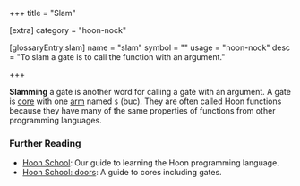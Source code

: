 +++
title = "Slam"

[extra]
category = "hoon-nock"

[glossaryEntry.slam]
name = "slam"
symbol = ""
usage = "hoon-nock"
desc = "To slam a gate is to call the function with an argument."

+++

 **Slamming** a gate is another word for calling a gate with an argument. A gate
is [core](/reference/glossary/core) with one [arm](/reference/glossary/arm)
named `$` (buc). They are often called Hoon functions because they have many of
the same properties of functions from other programming languages.

### Further Reading

- [Hoon School](/guides/core/hoon-school/): Our guide to learning the Hoon
  programming language.
- [Hoon School: doors](/guides/core/hoon-school/K-doors): A guide to cores
  including gates.
